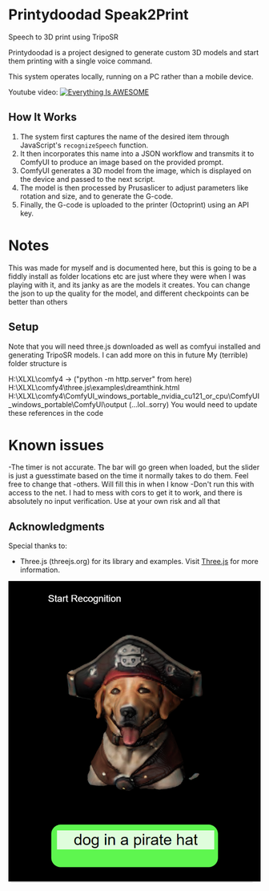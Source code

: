 # Printydoodad Speak2Print

Speech to 3D print using TripoSR

Printydoodad is a project designed to generate custom 3D models and start them printing with a single voice command.

This system operates locally, running on a PC rather than a mobile device.

Youtube video:
[![Everything Is AWESOME](https://img.youtube.com/vi/n1W-YVuqYB0/0.jpg)](https://www.youtube.com/watch?v=n1W-YVuqYB0 "Everything Is AWESOME")

## How It Works

1. The system first captures the name of the desired item through JavaScript's `recognizeSpeech` function.
2. It then incorporates this name into a JSON workflow and transmits it to ComfyUI to produce an image based on the provided prompt.
3. ComfyUI generates a 3D model from the image, which is displayed on the device and passed to the next script.
4. The model is then processed by Prusaslicer to adjust parameters like rotation and size, and to generate the G-code.
5. Finally, the G-code is uploaded to the printer (Octoprint) using an API key.

# Notes
This was made for myself and is documented here, but this is going to be a fiddly install as folder locations etc are just where they were when I was playing with it, and its janky as are the models it creates. You can change the json to up the quality for the model, and different checkpoints can be better than others

## Setup
Note that you will need three.js downloaded as well as comfyui installed and generating TripoSR models. I can add more on this in future
My (terrible) folder structure is 


H:\XLXL\comfy4 -> ("python -m http.server" from here)
H:\XLXL\comfy4\three.js\examples\dreamthink.html
H:\XLXL\comfy4\ComfyUI_windows_portable_nvidia_cu121_or_cpu\ComfyUI_windows_portable\ComfyUI\output  (...lol..sorry)
You would need to update these references in the code

# Known issues
-The timer is not accurate. The bar will go green when loaded, but the slider is just a guesstimate based on the time it normally takes to do them. Feel free to change that
-others. Will fill this in when I know
-Don't run this with access to the net. I had to mess with cors to get it to work, and there is absolutely no input verification. Use at your own risk and all that

## Acknowledgments

Special thanks to:
- Three.js (threejs.org) for its library and examples. Visit [Three.js](https://threejs.org/examples/webgl_loader_obj.html) for more information.


![Alt text](/images/pirate.png "generating a pirate dog")
